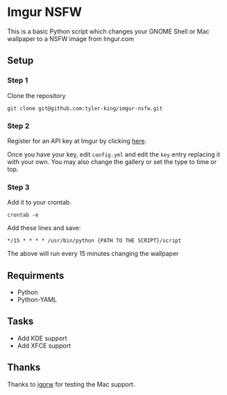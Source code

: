 # Imgur NSFW

This is a basic Python script which changes your GNOME Shell or Mac wallpaper to a NSFW image from Imgur.com

## Setup

### Step 1

Clone the repository

    git clone git@github.com:tyler-king/imgur-nsfw.git

### Step 2

Register for an API key at Imgur by clicking [here](https://imgur.com/signin?redirect=http://api.imgur.com/oauth2/addclient).

Once you have your key, edit `config.yml` and edit the `key` entry replacing it with your own. You may also change the gallery or set the type to time or top.

### Step 3

Add it to your crontab.

    crontab -e

Add these lines and save:

    */15 * * * * /usr/bin/python {PATH TO THE SCRIPT}/script

The above will run every 15 minutes changing the wallpaper

## Requirments

+ Python
+ Python-YAML

## Tasks

+ Add KDE support
+ Add XFCE support

## Thanks

Thanks to [igorw](http://github.com/igorw) for testing the Mac support.
